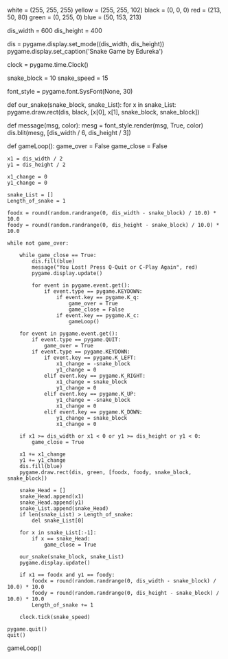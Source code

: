 white = (255, 255, 255)
yellow = (255, 255, 102)
black = (0, 0, 0)
red = (213, 50, 80)
green = (0, 255, 0)
blue = (50, 153, 213)

dis_width = 600
dis_height = 400

dis = pygame.display.set_mode((dis_width, dis_height))
pygame.display.set_caption('Snake Game by Edureka')

clock = pygame.time.Clock()

snake_block = 10
snake_speed = 15

font_style = pygame.font.SysFont(None, 30)


def our_snake(snake_block, snake_List):
    for x in snake_List:
        pygame.draw.rect(dis, black, [x[0], x[1], snake_block, snake_block])


def message(msg, color):
    mesg = font_style.render(msg, True, color)
    dis.blit(mesg, [dis_width / 6, dis_height / 3])


def gameLoop():
    game_over = False
    game_close = False

    x1 = dis_width / 2
    y1 = dis_height / 2

    x1_change = 0
    y1_change = 0

    snake_List = []
    Length_of_snake = 1

    foodx = round(random.randrange(0, dis_width - snake_block) / 10.0) * 10.0
    foody = round(random.randrange(0, dis_height - snake_block) / 10.0) * 10.0

    while not game_over:

        while game_close == True:
            dis.fill(blue)
            message("You Lost! Press Q-Quit or C-Play Again", red)
            pygame.display.update()

            for event in pygame.event.get():
                if event.type == pygame.KEYDOWN:
                    if event.key == pygame.K_q:
                        game_over = True
                        game_close = False
                    if event.key == pygame.K_c:
                        gameLoop()

        for event in pygame.event.get():
            if event.type == pygame.QUIT:
                game_over = True
            if event.type == pygame.KEYDOWN:
                if event.key == pygame.K_LEFT:
                    x1_change = -snake_block
                    y1_change = 0
                elif event.key == pygame.K_RIGHT:
                    x1_change = snake_block
                    y1_change = 0
                elif event.key == pygame.K_UP:
                    y1_change = -snake_block
                    x1_change = 0
                elif event.key == pygame.K_DOWN:
                    y1_change = snake_block
                    x1_change = 0

        if x1 >= dis_width or x1 < 0 or y1 >= dis_height or y1 < 0:
            game_close = True

        x1 += x1_change
        y1 += y1_change
        dis.fill(blue)
        pygame.draw.rect(dis, green, [foodx, foody, snake_block, snake_block])

        snake_Head = []
        snake_Head.append(x1)
        snake_Head.append(y1)
        snake_List.append(snake_Head)
        if len(snake_List) > Length_of_snake:
            del snake_List[0]

        for x in snake_List[:-1]:
            if x == snake_Head:
                game_close = True

        our_snake(snake_block, snake_List)
        pygame.display.update()

        if x1 == foodx and y1 == foody:
            foodx = round(random.randrange(0, dis_width - snake_block) / 10.0) * 10.0
            foody = round(random.randrange(0, dis_height - snake_block) / 10.0) * 10.0
            Length_of_snake += 1

        clock.tick(snake_speed)

    pygame.quit()
    quit()


gameLoop()
